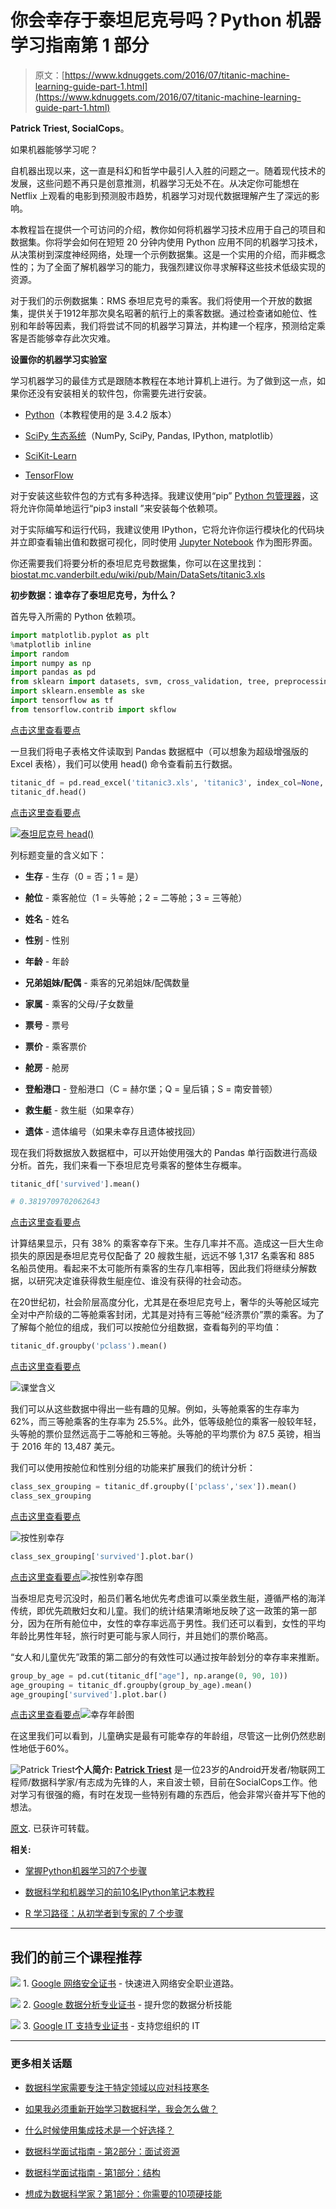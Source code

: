 # 你会幸存于泰坦尼克号吗？Python 机器学习指南第 1 部分

> 原文：[https://www.kdnuggets.com/2016/07/titanic-machine-learning-guide-part-1.html](https://www.kdnuggets.com/2016/07/titanic-machine-learning-guide-part-1.html)

**Patrick Triest, SocialCops**。

如果机器能够学习呢？

自机器出现以来，这一直是科幻和哲学中最引人入胜的问题之一。随着现代技术的发展，这些问题不再只是创意推测，机器学习无处不在。从决定你可能想在 Netflix 上观看的电影到预测股市趋势，机器学习对现代数据理解产生了深远的影响。

本教程旨在提供一个可访问的介绍，教你如何将机器学习技术应用于自己的项目和数据集。你将学会如何在短短 20 分钟内使用 Python 应用不同的机器学习技术，从决策树到深度神经网络，处理一个示例数据集。这是一个实用的介绍，而非概念性的；为了全面了解机器学习的能力，我强烈建议你寻求解释这些技术低级实现的资源。

对于我们的示例数据集：RMS 泰坦尼克号的乘客。我们将使用一个开放的数据集，提供关于1912年那次臭名昭著的航行上的乘客数据。通过检查诸如舱位、性别和年龄等因素，我们将尝试不同的机器学习算法，并构建一个程序，预测给定乘客是否能够幸存此次灾难。

**设置你的机器学习实验室**

学习机器学习的最佳方式是跟随本教程在本地计算机上进行。为了做到这一点，如果你还没有安装相关的软件包，你需要先进行安装。

+   [Python](https://www.python.org)（本教程使用的是 3.4.2 版本）

+   [SciPy 生态系统](https://www.scipy.org)（NumPy, SciPy, Pandas, IPython, matplotlib）

+   [SciKit-Learn](http://scikit-learn.org/stable/)

+   [TensorFlow](https://www.tensorflow.org)

对于安装这些软件包的方式有多种选择。我建议使用“pip” [Python 包管理器](https://pip.pypa.io/en/stable/)，这将允许你简单地运行“pip3 install <packagename>”来安装每个依赖项。</packagename>

对于实际编写和运行代码，我建议使用 IPython，它将允许你运行模块化的代码块并立即查看输出值和数据可视化，同时使用 [Jupyter Notebook](https://jupyter.org) 作为图形界面。

你还需要我们将要分析的泰坦尼克号数据集，你可以在这里找到：[biostat.mc.vanderbilt.edu/wiki/pub/Main/DataSets/titanic3.xls](http://biostat.mc.vanderbilt.edu/wiki/pub/Main/DataSets/titanic3.xls)

**初步数据：谁幸存了泰坦尼克号，为什么？**

首先导入所需的 Python 依赖项。

```py
import matplotlib.pyplot as plt
%matplotlib inline
import random
import numpy as np
import pandas as pd
from sklearn import datasets, svm, cross_validation, tree, preprocessing, metrics
import sklearn.ensemble as ske
import tensorflow as tf
from tensorflow.contrib import skflow

```

[点击这里查看要点](https://gist.github.com/triestpa/3b384a15076aeb4ec9cc7bb8c5e494c7)

一旦我们将电子表格文件读取到 Pandas 数据框中（可以想象为超级增强版的 Excel 表格），我们可以使用 head() 命令查看前五行数据。

```py
titanic_df = pd.read_excel('titanic3.xls', 'titanic3', index_col=None, na_values=['NA'])
titanic_df.head()

```

[点击这里查看要点](https://gist.github.com/triestpa/63916ed9026f4d94d59453d53784703b)

[![泰坦尼克号 head()](../Images/9c7a78b8fc7cf94bafbbbbf4dfba10b1.png)](https://gist.github.com/triestpa/63916ed9026f4d94d59453d53784703b)

列标题变量的含义如下：

+   **生存** - 生存（0 = 否；1 = 是）

+   **舱位** - 乘客舱位（1 = 头等舱；2 = 二等舱；3 = 三等舱）

+   **姓名** - 姓名

+   **性别** - 性别

+   **年龄** - 年龄

+   **兄弟姐妹/配偶** - 乘客的兄弟姐妹/配偶数量

+   **家属** - 乘客的父母/子女数量

+   **票号** - 票号

+   **票价** - 乘客票价

+   **舱房** - 舱房

+   **登船港口** - 登船港口（C = 赫尔堡；Q = 皇后镇；S = 南安普顿）

+   **救生艇** - 救生艇（如果幸存）

+   **遗体** - 遗体编号（如果未幸存且遗体被找回）

现在我们将数据放入数据框中，可以开始使用强大的 Pandas 单行函数进行高级分析。首先，我们来看一下泰坦尼克号乘客的整体生存概率。

```py
titanic_df['survived'].mean()

# 0.3819709702062643

```

[点击这里查看要点](https://gist.github.com/triestpa/4c8a7694a2b7fee5633d99b2a421d5ef)

计算结果显示，只有 38% 的乘客幸存下来。生存几率并不高。造成这一巨大生命损失的原因是泰坦尼克号仅配备了 20 艘救生艇，远远不够 1,317 名乘客和 885 名船员使用。看起来不太可能所有乘客的生存几率相等，因此我们将继续分解数据，以研究决定谁获得救生艇座位、谁没有获得的社会动态。

在20世纪初，社会阶层高度分化，尤其是在泰坦尼克号上，奢华的头等舱区域完全对中产阶级的二等舱乘客封闭，尤其是对持有三等舱“经济票价”票的乘客。为了了解每个舱位的组成，我们可以按舱位分组数据，查看每列的平均值：

```py
titanic_df.groupby('pclass').mean()

```

[点击这里查看要点](https://gist.github.com/triestpa/b939b78f9c6b37d82f91f72dc36b9185)

![课堂含义](../Images/73edbbd0420fb96aa3e22706c61bdb4b.png)

我们可以从这些数据中得出一些有趣的见解。例如，头等舱乘客的生存率为 62%，而三等舱乘客的生存率为 25.5%。此外，低等级舱位的乘客一般较年轻，头等舱的票价显然远高于二等舱和三等舱。头等舱的平均票价为 87.5 英镑，相当于 2016 年的 13,487 美元。

我们可以使用按舱位和性别分组的功能来扩展我们的统计分析：

```py
class_sex_grouping = titanic_df.groupby(['pclass','sex']).mean()
class_sex_grouping

```

[点击这里查看要点](https://gist.github.com/triestpa/7eebb009c3529d3cfb132bd495a8f6f6)

![按性别幸存](../Images/b905c0bb74aeb8b8ea7f7ad9f68c1c38.png)

```py
class_sex_grouping['survived'].plot.bar()

```

[点击这里查看要点](https://gist.github.com/triestpa/7eebb009c3529d3cfb132bd495a8f6f6)![按性别幸存图](../Images/ebda2056c300993db9b0259b0e9efe32.png)

当泰坦尼克号沉没时，船员们著名地优先考虑谁可以乘坐救生艇，遵循严格的海洋传统，即优先疏散妇女和儿童。我们的统计结果清晰地反映了这一政策的第一部分，因为在所有舱位中，女性的幸存率远高于男性。我们还可以看到，女性的平均年龄比男性年轻，旅行时更可能与家人同行，并且她们的票价略高。

“女人和儿童优先”政策的第二部分的有效性可以通过按年龄划分的幸存率来推断。

```py
group_by_age = pd.cut(titanic_df["age"], np.arange(0, 90, 10))
age_grouping = titanic_df.groupby(group_by_age).mean()
age_grouping['survived'].plot.bar()

```

[点击这里查看要点](https://gist.github.com/triestpa/775c689998337c7afafa9fc7cfe2511c)![幸存年龄图](../Images/e33ce2952c4f80c9381539ebf49d7de1.png)

在这里我们可以看到，儿童确实是最有可能幸存的年龄组，尽管这一比例仍然悲剧性地低于60%。

![Patrick Triest](../Images/58fde3736bd01dbcfdf3fd2657ea5996.png)**个人简介: [Patrick Triest](https://www.linkedin.com/in/triestpa)** 是一位23岁的Android开发者/物联网工程师/数据科学家/有志成为先锋的人，来自波士顿，目前在SocialCops工作。他对学习有很强的瘾，有时在发现一些特别有趣的东西后，他会非常兴奋并写下他的想法。

[原文](http://blog.socialcops.com/engineering/machine-learning-python). 已获许可转载。

**相关:**

+   [掌握Python机器学习的7个步骤](/2015/11/seven-steps-machine-learning-python.html)

+   [数据科学和机器学习的前10名IPython笔记本教程](/2016/04/top-10-ipython-nb-tutorials.html)

+   [R 学习路径：从初学者到专家的 7 个步骤](/2016/03/datacamp-r-learning-path-7-steps.html)

* * *

## 我们的前三个课程推荐

![](../Images/0244c01ba9267c002ef39d4907e0b8fb.png) 1\. [Google 网络安全证书](https://www.kdnuggets.com/google-cybersecurity) - 快速进入网络安全职业道路。

![](../Images/e225c49c3c91745821c8c0368bf04711.png) 2\. [Google 数据分析专业证书](https://www.kdnuggets.com/google-data-analytics) - 提升您的数据分析技能

![](../Images/0244c01ba9267c002ef39d4907e0b8fb.png) 3\. [Google IT 支持专业证书](https://www.kdnuggets.com/google-itsupport) - 支持您组织的 IT

* * *

### 更多相关话题

+   [数据科学家需要专注于特定领域以应对科技寒冬](https://www.kdnuggets.com/2023/08/data-scientists-need-specialize-survive-tech-winter.html)

+   [如果我必须重新开始学习数据科学，我会怎么做？](https://www.kdnuggets.com/2020/08/start-learning-data-science-again.html)

+   [什么时候使用集成技术是一个好选择？](https://www.kdnuggets.com/2022/07/would-ensemble-techniques-good-choice.html)

+   [数据科学面试指南 - 第2部分：面试资源](https://www.kdnuggets.com/2022/04/data-science-interview-guide-part-2-interview-resources.html)

+   [数据科学面试指南 - 第1部分：结构](https://www.kdnuggets.com/2022/04/data-science-interview-guide-part-1-structure.html)

+   [想成为数据科学家？第1部分：你需要的10项硬技能](https://www.kdnuggets.com/want-to-become-a-data-scientist-part-1-10-hard-skills-you-need)
